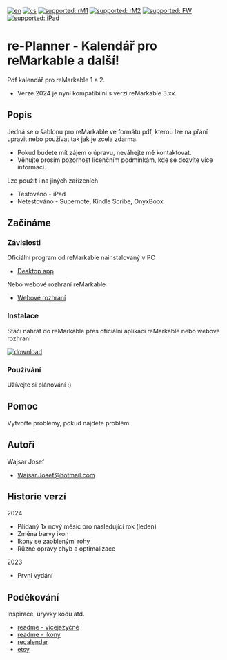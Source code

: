 [![en](https://img.shields.io/badge/lang-en-red.svg)](https://github.com/PepikVaio/reMarkable_re-Planner/tree/main)
[![cs](https://img.shields.io/badge/lang-cs-springgreen.svg)](https://github.com/PepikVaio/reMarkable_re-Planner/blob/main/.github/README.cs.md)
[![supported: rM1](https://img.shields.io/badge/rM1-supported-green)](https://remarkable.com/store/remarkable)
[![supported: rM2](https://img.shields.io/badge/rM2-supported-green)](https://remarkable.com/store/remarkable-2)
[![supported: FW](https://img.shields.io/badge/fw_3.xx-supported-green)]()
[![supported: iPad](https://img.shields.io/badge/iPad-supported-blueviolet)](https://www.apple.com/cz/ipad/)



# re-Planner - Kalendář pro reMarkable a další!

Pdf kalendář pro reMarkable 1 a 2.
* Verze 2024 je nyní kompatibilní s verzí reMarkable 3.xx.



## Popis

Jedná se o šablonu pro reMarkable ve formátu pdf, kterou lze na přání upravit nebo používat tak jak je zcela zdarma.
* Pokud budete mít zájem o úpravu, neváhejte mě kontaktovat.
* Věnujte prosím pozornost licenčním podmínkám, kde se dozvíte více informací.

Lze použít i na jiných zařízeních
* Testováno - iPad
* Netestováno - Supernote, Kindle Scribe, OnyxBoox



## Začínáme

### Závislosti

Oficiální program od reMarkable nainstalovaný v PC
* [Desktop app](https://my.remarkable.com/device/desktop)

Nebo webové rozhraní reMarkable
* [Webové rozhraní](https://my.remarkable.com/myfiles)

### Instalace
Stačí nahrát do reMarkable přes oficiální aplikaci reMarkable nebo webové rozhraní

[![download](https://img.shields.io/badge/download-latest_release-slategray)](https://github.com/PepikVaio/reMarkable_re-Planner/releases)


### Používání
Užívejte si plánování :)


## Pomoc
Vytvořte problémy, pokud najdete problém


## Autoři

Wajsar Josef
* Wajsar.Josef@hotmail.com


## Historie verzí

2024
* Přidaný 1x nový měsíc pro následující rok (leden)
* Změna barvy ikon
* Ikony se zaoblenými rohy
* Různé opravy chyb a optimalizace

2023
* První vydání


## Poděkování

Inspirace, úryvky kódu atd.
* [readme - vícejazyčné](https://github.com/jonatasemidio/multilanguage-readme-pattern)
* [readme - ikony](https://www.etsy.com/?ref=lgo)
* [recalendar](https://github.com/klimeryk/recalendar)
* [etsy](https://www.etsy.com/?ref=lgo)


